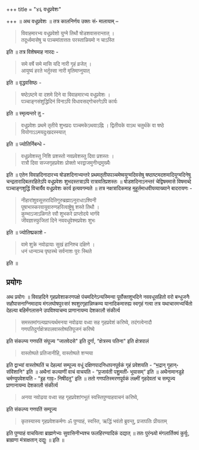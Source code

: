 +++
title = "४६ वधूप्रवेशः"

+++
॥ अथ वधूप्रवेशः ॥ तत्र कालनिर्णय उक्तः सं॰ मालायाम् – 

> विवाहमारभ्य वधूप्रवेशो युग्मे तिथौ षोडशवासरान्तात् ।  
तदूर्ध्वमासेषु च पञ्चमांतात्ततः परस्तान्नियमो न चाऽस्ति

इति ॥ तत्र विशेषमाह नारदः - 

> समे वर्षे समे मासि यदि नारी गृहं व्रजेत् ।  
आयुष्यं हरते भर्तुस्सा नारी मृतिमाप्नुयात्

इति ॥ वृद्धवसिष्ठः - 

> षष्ठेऽष्टमे वा दशमे दिने वा विवाहमारभ्य वधूप्रवेशः ।  
पञ्चाङ्गसंशुद्धिदिनं विनाऽपि विधावसद्गोचरगेऽपि कार्यः

इति ॥ स्मृत्यन्तरे तु - 

> वधूप्रवेशः प्रथमे तृतीये शुभप्रदः पञ्चमकेऽथवाऽह्नि ।
द्वितीयके वाऽथ चतुर्थके वा षष्ठे वियोगाऽऽमयदुःखदस्स्यात्

इति ॥ ज्योतिर्निबन्धे - 

> वधूप्रवेशस्तु निशि प्रशस्तो नवप्रवेशस्तु दिवा प्रशस्तः ।  
रात्रौ दिवा सज्जगृहप्रवेशः प्रोक्तो भरद्वाजमुनीन्द्रमुख्यैः

इति ॥ एतेन विवाहदिनादारभ्य षोडशदिनाभ्यन्तरे प्रथमतृतीयपञ्चमेष्वयुग्मदिवसेषु षष्ठाष्टमदशमादियुग्मदिनेषु चन्द्रतारादिबलरहितेऽपि वधूप्रवेशः शुभदस्तत्राऽपि रात्रावतिप्रशस्तः ॥ षोडशदिनाऽनन्तरं चेद्विषममासे विषमाब्दे पञ्चाङ्गशुद्धिं विचार्यैव वधूप्रवेशः कार्य इत्यवगम्यते ॥ तत्र नक्षत्रादिकमाह मुहूर्तमाधवीयव्याख्याने बादरायणः - 

> नीहारांशुवसूत्तरादितिगुरुब्रह्माऽनुराधाऽश्विनी  
पूषाभास्करवायुवारुणहरित्वाष्ट्रेषु शस्ते तिथौ ।   
कुम्भाऽजाऽळिगते रवौ शुभकरे प्राप्तोदये भार्गवे  
जीवज्ञास्फुजितां दिने नववधूवेश्मप्रवेशः शुभः

इति ॥ ज्योतिष्प्रकाशे - 

> वामे शुक्रे नवोढायाः सुखं हानिश्च दक्षिणे ।  
धनं धान्यञ्च पृष्ठस्थे सर्वनाशः पुरः स्थिते

इति ॥

## प्रयोगः

अथ प्रयोगः ॥ विवाहदिने गृहप्रवेशाकरणपक्षे पंचमदिनेऽन्यस्मिन्वा पूर्वोक्तशुभदिने नववधूसहितो वरो बन्धुजनैः सहौपासनाग्निमादाय मंगलघोषपुरःसरं श्वशुरगृहान्निष्क्रम्य यानादिकमारुह्य स्वगृहं गत्वा तत्र यथाचारमभ्यर्चितो देहल्या बहिर्मंगलासने उपविश्याचम्य प्राणानायम्य देशकालौ संकीर्त्य 

> समस्तमांगल्यप्राप्त्यर्थमनया नवोढया वध्वा सह गृहप्रवेशं करिष्ये, तदंगत्वेनादौ गणपतिदुर्गाक्षेत्रपालवास्तोष्पतिपूजनं करिष्ये

इति संकल्प्य गणपतिं संपूज्य “जातवेदसे" इति दुर्गा, “क्षेत्रस्य पतिना" इति क्षेत्रपालं 

> वास्तोष्पते प्रतिजानीहि, वास्तोष्पते शग्मया

इति द्वाभ्यां वास्तोष्पतिं च देहल्यां सम्पूज्य वधूं दक्षिणपादनिधापनपूर्वकं गृहं प्रवेशयति - “भ॒द्रान् गृ॒हान्॰ संवि॑शानि" इति ॥ अथैनां कल्याणीं वाचं वाचयति - “प्र॒जाव॑ती पशु॒मती॑॰ भूयासम्” इति ॥ अथैनामानडुहे चर्मण्युपवेशयति - "इ॒ह गावः॒॰ निषी॑दतु” इति ॥ ततो गणपतिस्मरणपूर्वकं लक्ष्मीं गृहदेवतां च सम्पूज्य प्राणानायम्य देशकालौ संकीर्त्य 

> अनया नवोढया वध्वा सह गृहप्रवेशांगभूतं स्वस्तिपुण्याहवाचनं करिष्ये, 

इति संकल्प्य गणपतिं सम्पूज्य 

> कृतस्यास्य गृहप्रवेशकर्मणः ॐ पुण्याहं, स्वस्ति, ऋद्धिं भवंतो ब्रुवन्तु, प्रजापतिः प्रीयताम्

इति पुण्याहं वाचयित्वा ब्राह्मणेभ्यः सुवासिनीभ्यश्च फलहिरण्यादिकं दद्यात् ॥ ततः पुरंन्ध्र्यो मंगलार्तिक्यं कुर्युः, ब्राह्मणा मंत्राक्षतान् दद्युः ॥ इति ॥